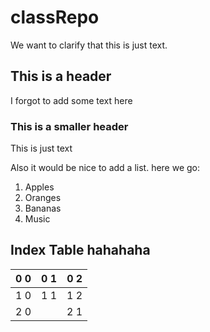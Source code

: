 # classRepo

We want to clarify that this is just text.

## This is a header

I forgot to add some text here

### This is a smaller header

This is just text

Also it would be nice to add a list. here we go:

1. Apples
2. Oranges
3. Bananas
4. Music

## Index Table hahahaha

| 0 0 | 0 1 | 0 2 |
| --- | --- | ---|
| 1 0 |  1 1 | 1 2 |
| 2 0 | |2 1 | 2 2 |
